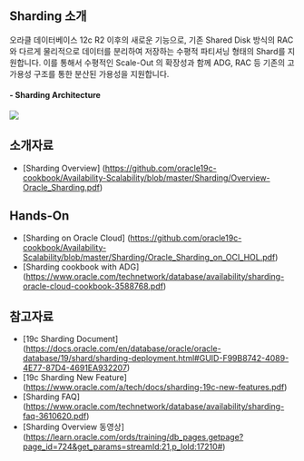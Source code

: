 ## Sharding 소개

오라클 데이터베이스 12c R2 이후의 새로운 기능으로, 기존 Shared Disk 방식의 RAC와 다르게 물리적으로 데이터를 분리하여 저장하는 수평적 파티셔닝 형태의 Shard를 지원합니다. 이를 통해서 수평적인 Scale-Out 의 확장성과 함께 ADG, RAC 등 기존의 고가용성 구조를 통한 분산된 가용성을 지원합니다.

#### - Sharding Architecture
![](https://docs.oracle.com/en/database/oracle/oracle-database/12.2/cncpt/img/admin_3v_134a.png)

## 소개자료 
- [Sharding Overview] (https://github.com/oracle19c-cookbook/Availability-Scalability/blob/master/Sharding/Overview-Oracle_Sharding.pdf)

## Hands-On
- [Sharding on Oracle Cloud] (https://github.com/oracle19c-cookbook/Availability-Scalability/blob/master/Sharding/Oracle_Sharding_on_OCI_HOL.pdf)
- [Sharding cookbook with ADG] (https://www.oracle.com/technetwork/database/availability/sharding-oracle-cloud-cookbook-3588768.pdf)

## 참고자료 
- [19c Sharding Document] (https://docs.oracle.com/en/database/oracle/oracle-database/19/shard/sharding-deployment.html#GUID-F99B8742-4089-4E77-87D4-4691EA932207)
- [19c Sharding New Feature] (https://www.oracle.com/a/tech/docs/sharding-19c-new-features.pdf)
- [Sharding FAQ] (https://www.oracle.com/technetwork/database/availability/sharding-faq-3610620.pdf)
- [Sharding Overview 동영상] (https://learn.oracle.com/ords/training/db_pages.getpage?page_id=724&get_params=streamId:21,p_loId:17210#)
